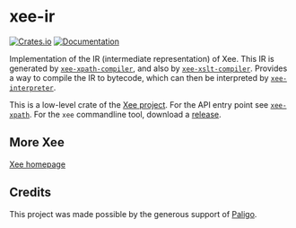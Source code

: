 # xee-ir
[![Crates.io](https://img.shields.io/crates/v/xee-ir.svg)](https://crates.io/crates/xee-ir)
[![Documentation](https://docs.rs/xee-ir/badge.svg)](https://docs.rs/xee-ir)


Implementation of the IR (intermediate representation) of Xee. This IR is
generated by
[`xee-xpath-compiler`](https://crates.io/crates/xee-xpath-compiler), and also
by [`xee-xslt-compiler`](https://crates.io/crates/xee-xslt-compiler). Provides
a way to compile the IR to bytecode, which can then be interpreted by
[`xee-interpreter`](https://crates.io/crates/xee-interpreter).

This is a low-level crate of the [Xee project](https://github.com/Paligo/xee).
For the API entry point see
[`xee-xpath`](https://docs.rs/xee-xpath/latest/xee_xpath/). For the `xee`
commandline tool, download a
[release](https://github.com/Paligo/xee/releases/).

## More Xee

[Xee homepage](https://github.com/Paligo/xee)

## Credits

This project was made possible by the generous support of
[Paligo](https://paligo.net/).
